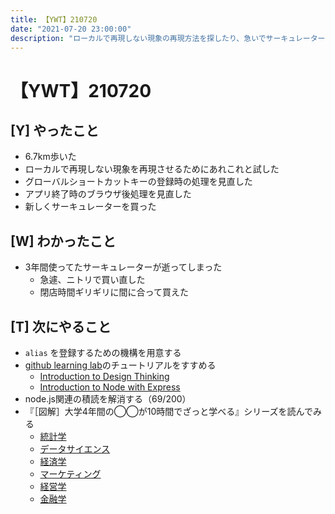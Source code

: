 ```yaml
---
title: 【YWT】210720
date: "2021-07-20 23:00:00"
description: "ローカルで再現しない現象の再現方法を探したり、急いでサーキュレーターを買ったりした"
---
```


# 【YWT】210720

## [Y] やったこと

- 6.7km歩いた
- ローカルで再現しない現象を再現させるためにあれこれと試した
- グローバルショートカットキーの登録時の処理を見直した
- アプリ終了時のブラウザ後処理を見直した
- 新しくサーキュレーターを買った

## [W] わかったこと

- 3年間使ってたサーキュレーターが逝ってしまった
  - 急遽、ニトリで買い直した
  - 閉店時間ギリギリに間に合って買えた

## [T] 次にやること

- `alias` を登録するための機構を用意する
- [github learning lab](https://lab.github.com/githubtraining)のチュートリアルをすすめる
  - [Introduction to Design Thinking](https://lab.github.com/githubtraining/introduction-to-design-thinking)
  - [Introduction to Node with Express](https://lab.github.com/everydeveloper/introduction-to-node-with-express)
- node.js関連の積読を解消する（69/200）
- 『［図解］大学4年間の◯◯が10時間でざっと学べる』シリーズを読んでみる
  - [統計学](https://www.amazon.co.jp/dp/B07PXB4NN9)
  - [データサイエンス](https://www.amazon.co.jp/dp/B07XNW3TQM)
  - [経済学](https://www.amazon.co.jp/dp/B01KNLFHH6)
  - [マーケティング](https://www.amazon.co.jp/dp/B07BNC2SV3)
  - [経営学](https://www.amazon.co.jp/dp/B071SKDF3L)
  - [金融学](https://www.amazon.co.jp/dp/B07BB6Z7FW)
